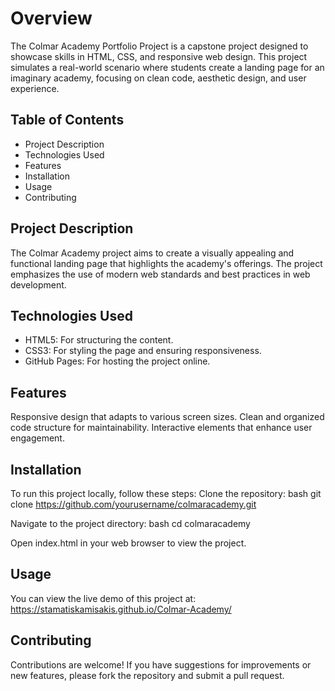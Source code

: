 # Overview

The Colmar Academy Portfolio Project is a capstone project designed to showcase skills in HTML, CSS, and responsive web design. This project simulates a real-world scenario where students create a landing page for an imaginary academy, focusing on clean code, aesthetic design, and user experience.

## Table of Contents
- Project Description
- Technologies Used
- Features
- Installation
- Usage
- Contributing

## Project Description
The Colmar Academy project aims to create a visually appealing and functional landing page that highlights the academy's offerings. The project emphasizes the use of modern web standards and best practices in web development.

## Technologies Used

- HTML5: For structuring the content.
- CSS3: For styling the page and ensuring responsiveness.
- GitHub Pages: For hosting the project online.

## Features

Responsive design that adapts to various screen sizes.
Clean and organized code structure for maintainability.
Interactive elements that enhance user engagement.

## Installation

To run this project locally, follow these steps:
Clone the repository:
bash
git clone https://github.com/yourusername/colmaracademy.git

Navigate to the project directory:
bash
cd colmaracademy

Open index.html in your web browser to view the project.

## Usage

You can view the live demo of this project at:  https://stamatiskamisakis.github.io/Colmar-Academy/

## Contributing

Contributions are welcome! If you have suggestions for improvements or new features, please fork the repository and submit a pull request.
